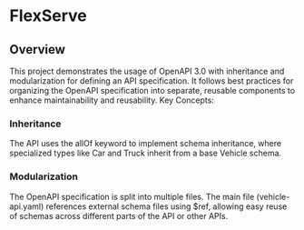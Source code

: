 # FlexServe

## Overview

This project demonstrates the usage of OpenAPI 3.0 with inheritance and modularization for defining an API specification. It follows best practices for organizing the OpenAPI specification into separate, reusable components to enhance maintainability and reusability.
Key Concepts:

### Inheritance
The API uses the allOf keyword to implement schema inheritance, where specialized types like Car and Truck inherit from a base Vehicle schema.

### Modularization
The OpenAPI specification is split into multiple files. The main file (vehicle-api.yaml) references external schema files using $ref, allowing easy reuse of schemas across different parts of the API or other APIs.